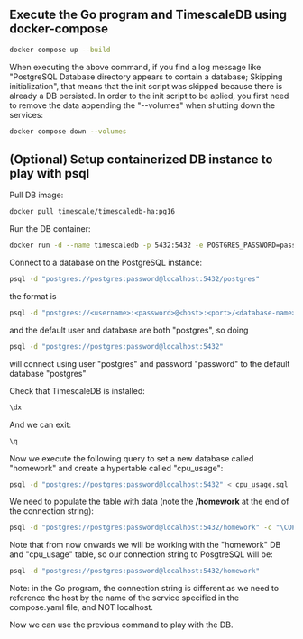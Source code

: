 ## Execute the Go program and TimescaleDB using docker-compose
```sh
docker compose up --build 
```
When executing the above command, if you find a log message like "PostgreSQL Database directory appears to contain a database; Skipping initialization", that means that the init script was skipped because there is already a DB persisted. In order to the init script to be aplied, you first need to remove the data appending the "--volumes" when shutting down the services:

```sh
docker compose down --volumes
```

## (Optional) Setup containerized DB instance to play with psql
Pull DB image:
```sh
docker pull timescale/timescaledb-ha:pg16
```

Run the DB container:
```sh
docker run -d --name timescaledb -p 5432:5432 -e POSTGRES_PASSWORD=password timescale/timescaledb-ha:pg16
```

Connect to a database on the PostgreSQL instance:

```sh
psql -d "postgres://postgres:password@localhost:5432/postgres"
```

the format is

```sh
psql -d "postgres://<username>:<password>@<host>:<port>/<database-name>"
```

and the default user and database are both "postgres", so doing
```sh
psql -d "postgres://postgres:password@localhost:5432"
```
will connect using user "postgres" and password "password" to the default database "postgres"

Check that TimescaleDB is installed:
```sh
\dx
```

And we can exit:
```sh
\q
```
Now we execute the following query to set a new database called "homework" and create a hypertable called "cpu_usage":

```sh
psql -d "postgres://postgres:password@localhost:5432" < cpu_usage.sql
```

We need to populate the table with data (note the **/homework** at the end of the connection string):
```sh
psql -d "postgres://postgres:password@localhost:5432/homework" -c "\COPY cpu_usage FROM cpu_usage.csv CSV HEADER"
```

Note that from now onwards we will be working with the "homework" DB and "cpu_usage" table, so our connection string to PosgtreSQL will be:
```sh
psql -d "postgres://postgres:password@localhost:5432/homework"
```
Note: in the Go program, the connection string is different as we need to reference the host by the name of the service specified in the compose.yaml file, and NOT localhost.

Now we can use the previous command to play with the DB.